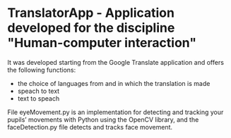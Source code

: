 # TranslatorApp - Application developed for the discipline "Human-computer interaction"
It was developed starting from the Google Translate application and offers the following functions:
- the choice of languages from and in which the translation is made
- speach to text
- text to speach

File eyeMovement.py is an implementation for detecting and tracking your pupils’ movements with Python using the OpenCV library, and the faceDetection.py file detects and tracks face movement.
